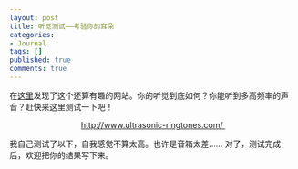 ```yaml
---
layout: post
title: 听觉测试——考验你的耳朵
categories:
- Journal
tags: []
published: true
comments: true
---
```

<p>在<a target="_blank" href="http://billconan.blogspot.com/2006/09/blog-post_30.html">这里</a>发现了这个还算有趣的网站。你的听觉到底如何？你能听到多高频率的声音？赶快来这里测试一下吧！
<p align="center"><a target="_blank" href="http://www.ultrasonic-ringtones.com/">http://www.ultrasonic-ringtones.com/ </a></p>
我自己测试了以下，自我感觉不算太高。也许是音箱太差…… 对了，测试完成后，欢迎把你的结果写下来。</p>
